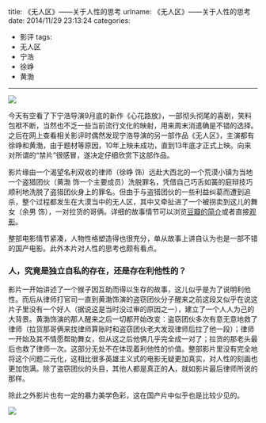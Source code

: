 title: 《无人区》——关于人性的思考
urlname: 《无人区》——关于人性的思考
date: 2014/11/29 23:13:24
categories:
- 影评
tags:
- 无人区
- 宁浩
- 徐峥
- 黄渤

---
![](https://image.covertness.me/wurenqup_2159072475.jpg)

<!-- more -->

今天有空看了下宁浩导演9月底的新作《心花路放》，一部彻头彻尾的喜剧，笑料包袱不断，当然也不乏一些当前流行文化的映射，用来周末消遣确是不错的选择。之后在网上查看相关影评时偶然发现宁浩导演的另一部作品《无人区》，主演都有徐峥和黄渤，由于题材等原因，10年上映未成功，直到13年底才正式上映。向来对所谓的“禁片”很感冒，遂决定仔细欣赏下这部作品。

影片缘由一个渴望名利双收的律师（徐峥 饰）远赴大西北的一个荒漠小镇为当地一个盗猎团伙（黄渤 饰一个主要成员）洗脱罪名，凭借自己巧舌如簧的庭辩技巧顺利地洗脱了盗猎团伙身上的罪名。但由于与盗猎团伙的一些利益纠葛而遭到追杀，整个过程都发生在大漠当中的无人区，其中又牵扯进了一个被拐卖到这儿的舞女（余男 饰），一对拉货的哥俩。详细的故事情节可以浏览[豆瓣的简介](http://movie.douban.com/subject/3804891/)或者直接[观影](http://www.iqiyi.com/v_19rrh65smw.html)。

整部电影情节紧凑，人物性格塑造得也很充分，单从故事上讲自认为也是一部不错的国产电影。此外本片对人性的思考也颇有看点。


### 人，究竟是独立自私的存在，还是存在利他性的？
影片一开始讲述了一个猴子因互助而得以生存的故事，这儿似乎是为了说明利他性。而后从律师打官司一直到黄渤饰演的盗窃团伙分子醒来之前这段又似乎在说这片子里没有一个好人（据说这是当时没过审的原因之一），建立了一个人人为己的大背景。黄渤饰演的那人醒来之后一切都开始改变：盗窃团伙多次有意无意地救了律师（拉货那哥俩来找律师算账时和盗窃团伙老大发现律师后拉了他一段）；律师一开始及其不情愿帮助舞女，但从这之后他俩几乎完全成一对了；拉货的那老头最后也救了律师一次。这部分无处不在体现着利他性的价值。整部影片里没有完全地将这个问题二元化，这相比很多英雄主义式的电影无疑更加真实，对人性的刻画也更加饱满。除了盗窃团伙的头目，其他人都是真正的**人**，就如影片最后律师所说的那样。

除此之外影片也有一定的暴力美学色彩，这在国产片中似乎也是比较少见的。

![](https://image.covertness.me/wurenqu_20131204094822308.jpg)
